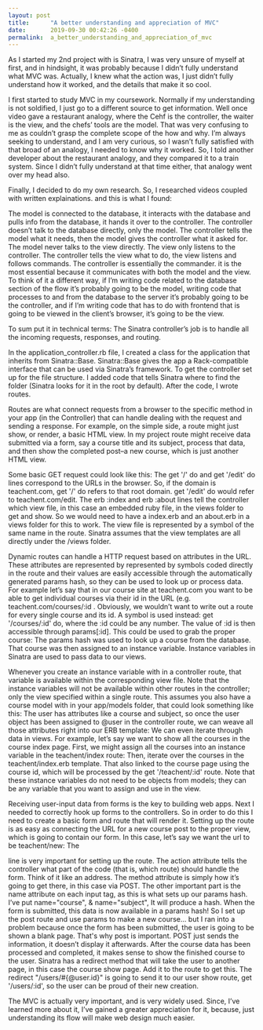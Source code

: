```yaml
---
layout: post
title:      "A better understanding and appreciation of MVC"
date:       2019-09-30 00:42:26 -0400
permalink:  a_better_understanding_and_appreciation_of_mvc
---
```


As I started my 2nd project with is Sinatra, I was very unsure of myself at first, and in hindsight, it was probably because I didn’t fully understand what MVC was.  Actually, I knew what the action was, I just didn’t fully understand how it worked, and the details that make it so cool.   

I first started to study MVC in my coursework.  Normally if my understanding is not soldified, I just go to a different source to get information.  Well once video gave a restaurant analogy, where the Cehf is the controller, the waiter is the view, and the chefs’ tools are the model.  That was very confusing to me as couldn’t grasp the complete scope of the how and why.  I’m always seeking to understand, and I am very curious, so I wasn’t fully satisfied with that broad of an analogy, I needed to know why it worked.  So, I told another developer about the restaurant analogy, and they compared it to a train system.  Since I didn’t fully understand at that time either, that analogy went over my head also.   

 

Finally, I decided to do my own research.  So, I researched videos coupled with written explainations.  and this is what I found:  

The model is connected to the database, it interacts with the database and pulls info from the database, it hands it over to the controller.  The controller doesn’t talk to the database directly, only the model.  The controller tells the model what it needs, then the model gives the controller what it asked for.  The model never talks to the view directly.  The view only listens to the controller.  The controller tells the view what to do, the view listens and follows commands.  The controller is essentially the commander.  it is the most essential because it communicates with both the model and the view.   To think of it a different way, if I’m writing code related to the database section of the flow it’s probably going to be the model, writing code that processes to and from the database to the server it’s probably going to be the controller, and if I’m writing code that has to do with frontend that is going to be viewed in the client’s browser, it’s going to be the view.  

To sum put it in technical terms:  The Sinatra controller’s  job is to handle all the incoming requests, responses, and routing.

In the application_controller.rb file, I created a class for the application that inherits from Sinatra::Base. Sinatra::Base gives the app a Rack-compatible interface that can be used via Sinatra’s framework.
To get the controller set up for the file structure. I added code that tells Sinatra where to find the folder (Sinatra looks for it in the root by default).  After the code, I wrote routes.

Routes are what connect requests from a browser to the specific method in your app (in the Controller) that can handle dealing with the request and sending a response. For example, on the simple side, a route might just show, or render, a basic HTML view. In my project  route might receive data submitted via a form, say a course title and its subject, process that data, and then show the completed post–a new course, which is just another HTML view.

Some basic GET request could look like this:
The get '/' do and get '/edit' do lines correspond to the URLs in the browser. So, if the domain is teachent.com, get '/' do refers to that root domain. get '/edit' do would refer to teachent.com/edit.
The erb :index and erb :about lines tell the controller which view file, in this case an embedded ruby file, in the views folder to get and show. So we would need to have a index.erb and an about.erb in a views folder for this to work.
The view file is represented by a symbol of the same name in the route. Sinatra assumes that the view templates are all directly under the /views folder.

Dynamic routes can handle a HTTP request based on attributes in the URL. These attributes are represented by represented by symbols coded directly in the route and their values are easily accessible through the automatically generated params hash, so they can be used to look up or process data.
For example let’s say that in our course site at teachent.com you want to be able to get individual courses via their id in the URL (e.g. teachent.com/courses/:id . Obviously, we wouldn’t want to write out a route for every single course and its id. A symbol is used instead: get '/courses/:id' do, where the :id could be any number. The value of :id is then accessible through params[:id].  This could be used to grab the proper course:  The params hash was used to look up a course from the database. That course was then assigned to an instance variable. Instance variables in Sinatra are used to pass data to our views.

Whenever you create an instance variable with in a controller route, that variable is available within the corresponding view file. Note that the instance variables will not be available within other routes in the controller; only the view specified within a single route.
This assumes you also have a course model with in your app/models folder, that could look something like this:
The user has attributes like a course and subject, so once the user object has been assigned to @user in the controller route, we can weave all those attributes right into our ERB template:
We can even iterate through data in views. For example, let’s say we want to show all the courses in the course index page. First, we might assign all the courses into an instance variable in the teachent/index route:
Then, iterate over the courses in the teachent/index.erb template.  That also linked to the course page using the course id, which will be processed by the get '/teachent/:id' route. 
Note that these instance variables do not need to be objects from models; they can be any variable that you want to assign and use in the view.


 Receiving user-input data from forms is the key to building web apps.  Next I needed to correctly hook up forms to the controllers. So in order to do this I need to create a basic form and route that will render it.
Setting up the route is as easy as connecting the URL for a new course post to the proper view, which is going to contain our form. In this case, let’s say we want the url to be teachent/new:
The <form class="" action="/teachents" method="post"> line is very important for setting up the route. The action attribute tells the controller what part of the code (that is, which route) should handle the form. Think of it like an address. The method attribute is simply how it’s going to get there, in this case via POST.
The other important part is the name attribute on each input tag, as this is what sets up our params hash. I’ve put name="course", & name="subject", It will produce a hash.  When the form is submitted, this data is now available in a params hash!   So I set up the post route and use params to make a new course...  but I ran into a problem because once the form has been submitted, the user is going to be shown a blank page.  That's why post is important.  POST just sends the information, it doesn’t display it afterwards. After the course data has been processed and completed, it makes sense to show the finished course to the user. Sinatra has a  redirect method that will take the user to another page, in this case the course show page. Add it to the route to get this.
The redirect "/users/#{@user.id}" is going to send it to our user show route, get '/users/:id', so the user can be proud of their new creation.



The MVC is actually very important, and is very widely used.  Since, I’ve learned more about it, I’ve gained a greater appreciation for it, because, just understanding its flow will make web design much easier.   
